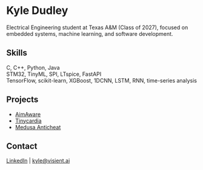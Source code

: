 # Kyle Dudley
Electrical Engineering student at Texas A&M (Class of 2027), focused on embedded systems, machine learning, and software development.
## Skills
C, C++, Python, Java  
STM32, TinyML, SPI, LTspice, FastAPI  
TensorFlow, scikit-learn, XGBoost, 1DCNN, LSTM, RNN, time-series analysis
## Projects
- [AimAware](https://github.com/infinitesm/AimAware)
- [Tinycardia](https://github.com/infinitesm/Tinycardia)
- [Medusa Anticheat](https://github.com/infinitesm/Medusa)
## Contact
[LinkedIn](https://www.linkedin.com/in/kyle-dudley) | kyle@visient.ai
